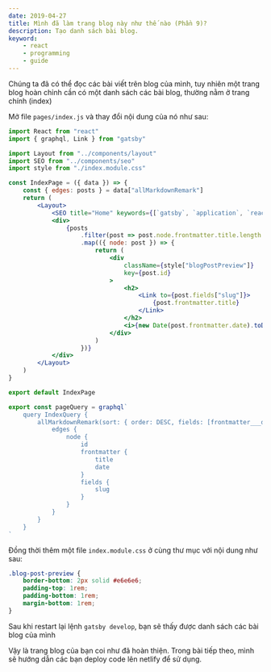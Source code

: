 ```yaml
---
date: 2019-04-27
title: Mình đã làm trang blog này như thế nào (Phần 9)?
description: Tạo danh sách bài blog.
keyword:
    - react
    - programming
    - guide
---
```


Chúng ta đã có thể đọc các bài viết trên blog của mình, tuy nhiên một trang blog hoàn chỉnh cần có một danh sách các bài blog, thường nằm ở trang chính (index)

Mở file `pages/index.js` và thay đổi nội dung của nó như sau:
```jsx
import React from "react"
import { graphql, Link } from "gatsby"

import Layout from "../components/layout"
import SEO from "../components/seo"
import style from "./index.module.css"

const IndexPage = ({ data }) => {
    const { edges: posts } = data["allMarkdownRemark"]
    return (
        <Layout>
            <SEO title="Home" keywords={[`gatsby`, `application`, `react`]} />
            <div>
                {posts
                    .filter(post => post.node.frontmatter.title.length > 0)
                    .map(({ node: post }) => {
                        return (
                            <div
                                className={style["blogPostPreview"]}
                                key={post.id}
                            >
                                <h2>
                                    <Link to={post.fields["slug"]}>
                                        {post.frontmatter.title}
                                    </Link>
                                </h2>
                                <i>{new Date(post.frontmatter.date).toDateString()}</i>
                            </div>
                        )
                    })}
            </div>
        </Layout>
    )
}

export default IndexPage

export const pageQuery = graphql`
    query IndexQuery {
        allMarkdownRemark(sort: { order: DESC, fields: [frontmatter___date] }) {
            edges {
                node {
                    id
                    frontmatter {
                        title
                        date
                    }
                    fields {
                        slug
                    }
                }
            }
        }
    }
`


```

Đồng thời thêm một file `index.module.css` ở cùng thư mục với nội dung như sau:
```css
.blog-post-preview {
    border-bottom: 2px solid #e6e6e6;
    padding-top: 1rem;
    padding-bottom: 1rem;
    margin-bottom: 1rem;
}
```

Sau khi restart lại lệnh `gatsby develop`, bạn sẽ thấy được danh sách các bài blog của mình

Vậy là trang blog của bạn coi như đã hoàn thiện. Trong bài tiếp theo, mình sẽ hướng dẫn các bạn deploy code lên netlify để sử dụng.
